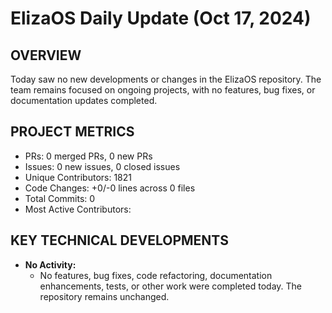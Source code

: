 # ElizaOS Daily Update (Oct 17, 2024)

## OVERVIEW 
Today saw no new developments or changes in the ElizaOS repository. The team remains focused on ongoing projects, with no features, bug fixes, or documentation updates completed.

## PROJECT METRICS
- PRs: 0 merged PRs, 0 new PRs
- Issues: 0 new issues, 0 closed issues
- Unique Contributors: 1821
- Code Changes: +0/-0 lines across 0 files
- Total Commits: 0
- Most Active Contributors: 

## KEY TECHNICAL DEVELOPMENTS
- **No Activity:** 
  - No features, bug fixes, code refactoring, documentation enhancements, tests, or other work were completed today. The repository remains unchanged.